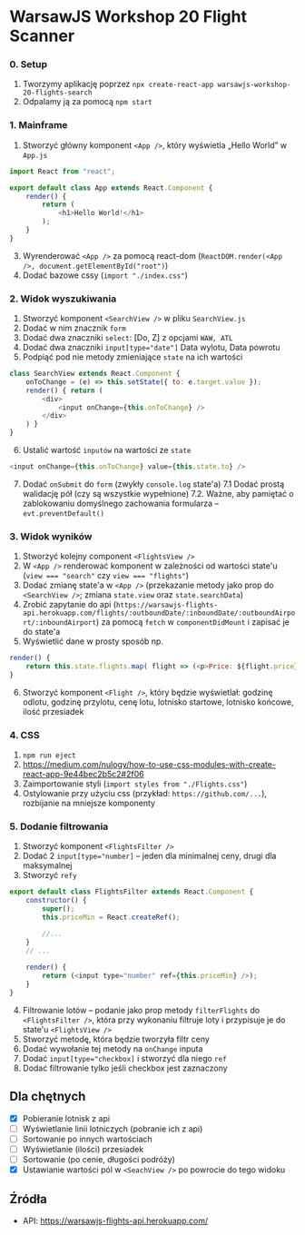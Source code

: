 # WarsawJS Workshop 20 Flight Scanner

### 0. Setup
1. Tworzymy aplikację poprzez `npx create-react-app warsawjs-workshop-20-flights-search`
2. Odpalamy ją za pomocą `npm start`

### 1. 	Mainframe
1. Stworzyć główny komponent `<App />`, który wyświetla „Hello World” w `App.js`
```javascript
import React from "react";

export default class App extends React.Component {
	render() {
		return (
			<h1>Hello World!</h1>
		);
	}
}
```

3. Wyrenderować `<App />` za pomocą react-dom (`ReactDOM.render(<App />, document.getElementById("root")`)
4. Dodać bazowe cssy (`import "./index.css"`)

### 2. Widok wyszukiwania
1. Stworzyć komponent `<SearchView />` w pliku `SearchView.js`
2. Dodać w nim znacznik `form`
3. Dodać dwa znaczniki `select`:  [Do, Z] z opcjami `WAW, ATL`
4. Dodać dwa znaczniki `input[type="date"]` Data wylotu, Data powrotu
5. Podpiąć pod nie metody zmieniające `state` na ich wartości
```javascript
class SearchView extends React.Component {
	onToChange = (e) => this.setState({ to: e.target.value });
	render() { return (
		<div>
			<input onChange={this.onToChange} />
		</div>
	) }
}
```
6. Ustalić wartość `inputów` na wartości ze `state`
```javascript
<input onChange={this.onToChange} value={this.state.to} />
```
7. Dodać `onSubmit` do `form` (zwykły `console.log` state'a)
 	7.1 Dodać prostą walidację pół (czy są wszystkie wypełnione)
	7.2. Ważne, aby pamiętać o zablokowaniu domyślnego zachowania formularza – `evt.preventDefault()`

### 3. Widok wyników
1. Stworzyć kolejny component `<FlightsView />`
2. W `<App />` renderować komponent w zależności od wartości state'u (`view === "search"` czy `view === "flights"`)
3. Dodać zmianę state'a w `<App />` (przekazanie metody jako prop do `<SearchView />`; zmiana `state.view` oraz `state.searchData`)
4. Zrobić zapytanie do api (`https://warsawjs-flights-api.herokuapp.com/flights/:outboundDate/:inboundDate/:outboundAirport/:inboundAirport`) za pomocą `fetch` w `componentDidMount` i zapisać je do state'a
5. Wyświetlić dane w prosty sposób np.
```javascript
render() {
	return this.state.flights.map( flight => (<p>Price: ${flight.price}</p>);
}
```
6. Stworzyć komponent `<Flight />`, który będzie wyświetlał: godzinę odlotu, godzinę przylotu, cenę lotu, lotnisko startowe, lotnisko końcowe, ilość przesiadek

### 4. CSS
1. `npm run eject`
2. https://medium.com/nulogy/how-to-use-css-modules-with-create-react-app-9e44bec2b5c2#2f06
3. Zaimportowanie styli (`import styles from "./Flights.css"`)
4. Ostylowanie przy użyciu css (przykład: `https://github.com/...`), rozbijanie na mniejsze komponenty

### 5. Dodanie filtrowania
1. Stworzyć komponent `<FlightsFilter />`
2. Dodać 2 `input[type="number]` – jeden dla minimalnej ceny, drugi dla maksymalnej
3. Stworzyć `refy`
```javascript
export default class FlightsFilter extends React.Component {
	constructor() {
		super();
		this.priceMin = React.createRef();

		//...
	}
	// ...
	
	render() {
		return (<input type="number" ref={this.priceMin} />);
	}
}
```
4. Filtrowanie lotów – podanie jako prop metody `filterFlights` do `<FlightsFilter />`, która przy wykonaniu filtruje loty i przypisuje je do state'u `<FlightsView />`
5. Stworzyć metodę, która będzie tworzyła filtr ceny
6. Dodać wywołanie tej metody na `onChange` inputa
7. Dodać `input[type="checkbox]` i stworzyć dla niego `ref`
8. Dodać filtrowanie tylko jeśli checkbox jest zaznaczony

## Dla chętnych
- [x] Pobieranie lotnisk z api
- [ ] Wyświetlanie linii lotniczych (pobranie ich z api)
- [ ] Sortowanie po innych wartościach
- [ ] Wyświetlanie (ilości) przesiadek
- [ ] Sortowanie (po cenie, długości podróży)
- [x] Ustawianie wartości pól w `<SeachView />` po powrocie do tego widoku

## Źródła
- API: https://warsawjs-flights-api.herokuapp.com/
